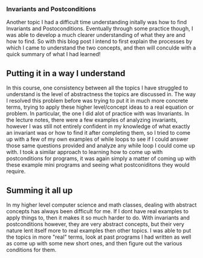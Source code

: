 ### Invariants and Postconditions
Another topic I had a difficult time understanding initally was how to find Invariants and Postoconditions. Eventually through some practice though, I was able to develop a much clearer understanding of what they are and how to find. So with this blog post I intend to first explain the processes by which I came to understand the two concepts, and then will conculde with a quick summary of what I had learned!


## Putting it in a way I understand
In this course, one consistency between all the topics I have struggled to understand is the level of abstractness the topics are discussed in. The way I resolved this problem before was trying to put it in much more concrete terms, trying to apply these higher level/concept ideas to a real equation or problem. In particular, the one I did alot of practice with was Invariants. In the lecture notes, there were a few examples of analyzing invariants, however I was still not entirely confident in my knowledge of what exactly an invariant was or how to find it after completing them, so I tried to come up with a few of my own examples of while loops to see if I could answer those same questions provided and analyze any while loop I could come up with. 
I took a similar approach to learning how to come up with postconditions for programs, it was again simply a matter of coming up with these example mini programs and seeing what postconiditons they would require.

## Summing it all up
In my higher level computer science and math classes, dealing with abstract concepts has always been difficult for me. If I dont have real examples to apply things to, then it makes it so much harder to do. With invariants and postconditions however, they are very abstract concepts, but their very nature lent itself more to real examples then other topics. I was able to put the topics in more "real" terms, look at past programs I had written as well as come up with some new short ones, and then figure out the various conditions for them.

